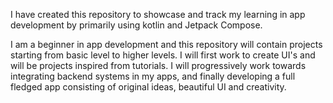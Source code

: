 I have created this repository to showcase and track my learning in app development by primarily using kotlin and Jetpack Compose.

I am a beginner in app development and this repository will contain projects starting from basic level to higher levels. I will first work to create UI's and will be projects inspired from tutorials. I will progressively work towards integrating backend systems in my apps, and finally developing a full fledged app consisting of original ideas, beautiful UI and creativity.

 
